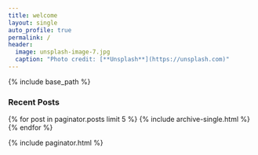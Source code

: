 ```yaml
---
title: welcome
layout: single
auto_profile: true
permalink: /
header:
  image: unsplash-image-7.jpg
  caption: "Photo credit: [**Unsplash**](https://unsplash.com)"
---
```


{% include base_path %}

<h3 class="archive__subtitle">Recent Posts</h3>

{% for post in paginator.posts limit 5 %}
  {% include archive-single.html %}
{% endfor %}

{% include paginator.html %}
